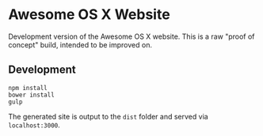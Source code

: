 # Awesome OS X Website

Development version of the Awesome OS X website. This is a raw "proof of concept" build, intended to be improved on.

## Development

```
npm install
bower install
gulp
```

The generated site is output to the `dist` folder and served via `localhost:3000`.
